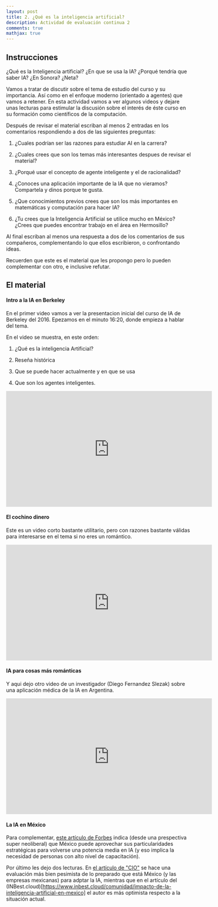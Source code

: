 ```yaml
---
layout: post
title: 2. ¿Qué es la inteligencia artificial?
description: Actividad de evaluación continua 2
comments: true
mathjax: true
---
```


## Instrucciones

¿Qué es la Inteligencia artificial? 
¿En que se usa la IA? ¿Porqué tendría que saber IA? ¿En Sonora? ¿Neta?

Vamos a tratar de discutir sobre el tema de estudio del curso
y su importancia. Así como en el enfoque moderno (orientado a agentes)
que vamos a retener. En esta actividad vamos a ver algunos videos y dejare unas lecturas para
estimular la discusión sobre el interés de éste curso en su formación como 
científicos de la computación.

Después de revisar el material escriban al menos 2
entradas en los comentarios respondiendo a dos de las siguientes preguntas:

1. ¿Cuales podrían ser las razones para estudiar AI en la carrera?

2. ¿Cuales crees que son los temas más interesantes despues de revisar el material?

3. ¿Porqué usar el concepto de agente inteligente y el de racionalidad?

4. ¿Conoces una aplicación importante de la IA que no vieramos? Compartela y dinos porque te gusta.

5. ¿Que conocimientos previos crees que son los más importantes en matemáticas y computación para hacer IA?

6. ¿Tu crees que la Inteligencia Artificial se utilice mucho en México? ¿Crees que puedes encontrar trabajo en el área en Hermosillo?

Al final escriban al menos una respuesta a dos de los comentarios de sus compañeros, complementando lo que 
ellos escribieron, o confrontando ideas.

Recuerden que este es el material que les propongo pero lo pueden complementar con otro, e inclusive refutar.

## El material

#### Intro a la IA en Berkeley

En el primer video vamos a ver la presentacion inicial 
del curso de IA de Berkeley del 2016. Epezamos en el minuto 16:20, donde empieza a hablar del tema.

En el video se muestra, en este orden:

1. ¿Qué es la inteligencia Artificial?

2. Reseña histórica

3. Que se puede hacer actualmente y en que se usa

4. Que son los agentes inteligentes.


<iframe width="560" height="315" src="https://www.youtube.com/embed/3aCn2-Slaoc?start=980" frameborder="0" allow="accelerometer; autoplay; encrypted-media; gyroscope; picture-in-picture" allowfullscreen> </iframe>


#### El cochino dinero

Este es un video corto bastante utilitario, pero con razones bastante válidas para interesarse en el tema si no eres un romántico.

<iframe width="560" height="315" src="https://www.youtube.com/embed/cigy9nBxqOU" frameborder="0" allow="accelerometer; autoplay; encrypted-media; gyroscope; picture-in-picture" allowfullscreen> </iframe>

#### IA para cosas más románticas

Y aqui dejo otro video de un investigador (Diego Fernandez Slezak) sobre una aplicación médica de la IA en Argentina.

<iframe width="560" height="315" src="https://www.youtube.com/embed/znq3ql6wqnE" frameborder="0" allow="accelerometer; autoplay; encrypted-media; gyroscope; picture-in-picture" allowfullscreen> </iframe>

#### La IA en México

Para complementar, [este artículo de Forbes](https://www.forbes.com.mx/mexico-puede-triunfar-en-inteligencia-artificial/) 
indica (desde una prespectiva super neoliberal) que México puede aprovechar sus particularidades estratégicas para volverse
una potencia media en IA (y eso implica la necesidad de personas con alto nivel de capacitación).

Por último les dejo dos lecturas. En [el artículo de "CIO"](http://cio.com.mx/reporte-especial-inteligencia-artificial-en-mexico-listos-para-dar-el-salto/) 
se hace una evaluación más bien pesimista de lo preparado que está México (y las empresas mexicanas) para adptar la IA, 
mientras que en el artículo del (INBest.cloud)[https://www.inbest.cloud/comunidad/impacto-de-la-inteligencia-artificial-en-mexico] 
el autor es más optimista respecto a la situación actual.
